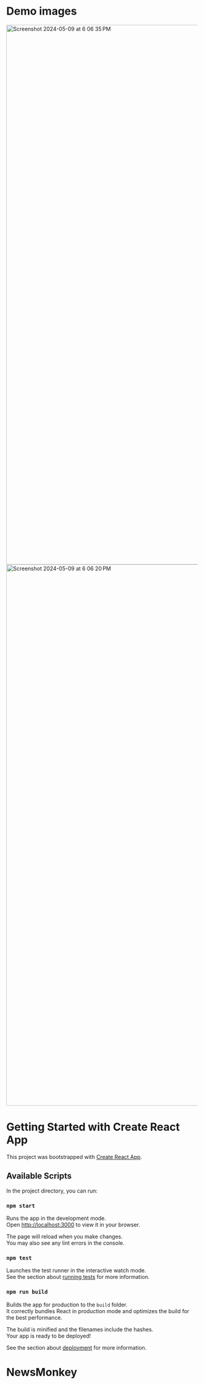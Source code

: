 # Demo images
<img width="1417" alt="Screenshot 2024-05-09 at 6 06 35 PM" src="https://github.com/Rohit84435/NewsMonkey/assets/89899254/41d06449-61fc-4154-9691-22a01d359f5f">

<img width="1421" alt="Screenshot 2024-05-09 at 6 06 20 PM" src="https://github.com/Rohit84435/NewsMonkey/assets/89899254/273089a5-681c-44ee-a066-302902870df6">

# Getting Started with Create React App

This project was bootstrapped with [Create React App](https://github.com/facebook/create-react-app).

## Available Scripts

In the project directory, you can run:

### `npm start`

Runs the app in the development mode.\
Open [http://localhost:3000](http://localhost:3000) to view it in your browser.

The page will reload when you make changes.\
You may also see any lint errors in the console.

### `npm test`

Launches the test runner in the interactive watch mode.\
See the section about [running tests](https://facebook.github.io/create-react-app/docs/running-tests) for more information.

### `npm run build`

Builds the app for production to the `build` folder.\
It correctly bundles React in production mode and optimizes the build for the best performance.

The build is minified and the filenames include the hashes.\
Your app is ready to be deployed!

See the section about [deployment](https://facebook.github.io/create-react-app/docs/deployment) for more information.

# NewsMonkey
